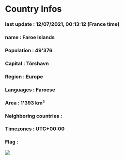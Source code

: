 # Country  Infos
### last update : 12/07/2021, 00:13:12 (France time)

### name : Faroe Islands
### Population : 49'376
### Capital : Tórshavn
### Region : Europe
### Languages : Faroese
### Area : 1'393 km²
### Neighboring countries : 
### Timezones : UTC+00:00

### Flag :
![](https://restcountries.eu/data/fro.svg)